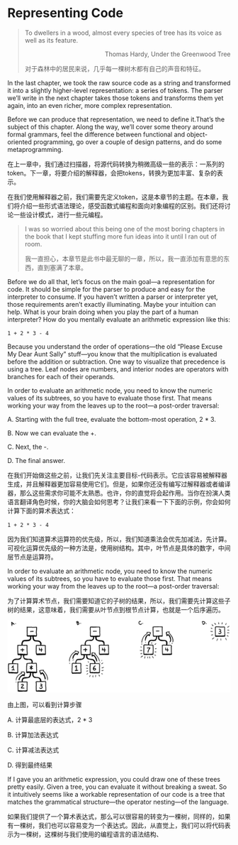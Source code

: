 # Representing Code


> To dwellers in a wood, almost every species of tree has its voice as well as its feature.
> 
> <p align="right"> Thomas Hardy, Under the Greenwood Tree</p>
> 
> 对于森林中的居民来说，几乎每一棵树木都有自己的声音和特征。

In the last chapter, we took the raw source code as a string and transformed it into a slightly higher-level representation: a series of tokens. The parser we’ll write in the next chapter takes those tokens and transforms them yet again, into an even richer, more complex representation.

Before we can produce that representation, we need to define it.That’s the subject of this chapter. Along the way, we’ll cover some theory around formal grammars, feel the difference between functional and object-oriented programming, go over a couple of design patterns, and do some metaprogramming.

在上一章中，我们通过扫描器，将源代码转换为稍微高级一些的表示：一系列的token。下一章，将要介绍的解释器，会把tokens，转换为更加丰富、复杂的表示。

在我们使用解释器之前，我们需要先定义token，这是本章节的主题。在本章，我们将介绍一些形式语法理论，感受函数式编程和面向对象编程的区别。我们还将讨论一些设计模式，进行一些元编程。

> I was so worried about this being one of the most boring chapters in the book that I kept stuffing more fun ideas into it until I ran out of room.
> 
> 我一直担心，本章节是此书中最无聊的一章，所以，我一直添加有意思的东西，直到塞满了本章。

Before we do all that, let’s focus on the main goal—a representation for code. It should be simple for the parser to produce and easy for the interpreter to consume. If you haven’t written a parser or interpreter yet, those requirements aren’t exactly illuminating. Maybe your intuition can help. What is your brain doing when you play the part of a human interpreter? How do you mentally evaluate an arithmetic expression like this:

```
1 + 2 * 3 - 4
```

Because you understand the order of operations—the old “Please Excuse My Dear Aunt Sally” stuff—you know that the multiplication is evaluated before the addition or subtraction. One way to visualize that precedence is using a tree. Leaf nodes are numbers, and interior nodes are operators with branches for each of their operands.

In order to evaluate an arithmetic node, you need to know the numeric values of its subtrees, so you have to evaluate those first. That means working your way from the leaves up to the root—a post-order traversal:

A. Starting with the full tree, evaluate the bottom-most operation, 2 * 3.

B. Now we can evaluate the +.

C. Next, the -.

D. The final answer.


在我们开始做这些之前，让我们先关注主要目标-代码表示。它应该容易被解释器生成，并且解释器更加容易使用它们。但是，如果你还没有编写过解释器或者编译器，那么这些需求你可能不太熟悉。也许，你的直觉将会起作用。当你在扮演人类语言翻译角色时候，你的大脑会如何思考？让我们来看一下下面的示例，你会如何计算下面的算术表达式：

```
1 + 2 * 3 - 4
```

因为我们知道算术运算符的优先级，所以，我们知道乘法会优先加减法，先计算。可视化运算优先级的一种方法是，使用树结构。其中，叶节点是具体的数字，中间层节点是运算符。

In order to evaluate an arithmetic node, you need to know the numeric values of its subtrees, so you have to evaluate those first. That means working your way from the leaves up to the root—a post-order traversal:

为了计算算术节点，我们需要知道它的子树的结果，所以，我们需要先计算这些子树的结果，这意味着，我们需要从叶节点到根节点计算，也就是一个后序遍历。

![tree-travel](https://github.com/Kua-Fu/blog-book-images/blob/main/crafting-interpreters/tree-evaluate.png?raw=true)

由上图，可以看到计算步骤

A. 计算最底层的表达式，2 * 3

B. 计算加法表达式

C. 计算减法表达式

D. 得到最终结果

If I gave you an arithmetic expression, you could draw one of these trees pretty easily. Given a tree, you can evaluate it without breaking a sweat. So it intuitively seems like a workable representation of our code is a tree that matches the grammatical structure—the operator nesting—of the language.

如果我们提供了一个算术表达式，那么可以很容易的转变为一棵树，同样的，如果有一棵树，我们也可以容易变为一个表达式。因此，从直觉上，我们可以将代码表示为一棵树，这棵树与我们使用的编程语言的语法结构、

